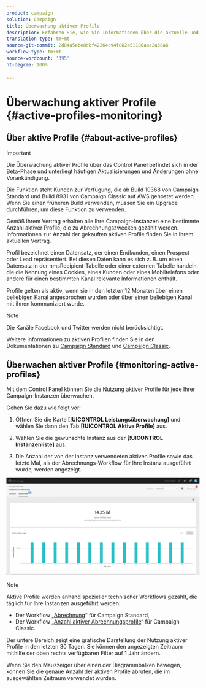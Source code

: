 ```yaml
---
product: campaign
solution: Campaign
title: Überwachung aktiver Profile
description: Erfahren Sie, wie Sie Informationen über die aktuelle und historische Nutzung und Entwicklung aktiver Profile für jede Ihrer Campaign-Instanzen in Echtzeit abrufen.
translation-type: tm+mt
source-git-commit: 2d84a5ebe8dbf42264c94f882a51180aae2a58a6
workflow-type: tm+mt
source-wordcount: '395'
ht-degree: 100%

---
```



# Überwachung aktiver Profile {#active-profiles-monitoring}

## Über aktive Profile {#about-active-profiles}

>[!IMPORTANT]
>
>Die Überwachung aktiver Profile über das Control Panel befindet sich in der Beta-Phase und unterliegt häufigen Aktualisierungen und Änderungen ohne Vorankündigung.
>
>Die Funktion steht Kunden zur Verfügung, die ab Build 10368 von Campaign Standard und Build 8931 von Campaign Classic auf AWS gehostet werden. Wenn Sie einen früheren Build verwenden, müssen Sie ein Upgrade durchführen, um diese Funktion zu verwenden.

Gemäß Ihrem Vertrag erhalten alle Ihre Campaign-Instanzen eine bestimmte Anzahl aktiver Profile, die zu Abrechnungszwecken gezählt werden. Informationen zur Anzahl der gekauften aktiven Profile finden Sie in Ihrem aktuellen Vertrag.

Profil bezeichnet einen Datensatz, der einen Endkunden, einen Prospect oder Lead repräsentiert. Bei diesen Daten kann es sich z. B. um einen Datensatz in der nmsRecipient-Tabelle oder einer externen Tabelle handeln, die die Kennung eines Cookies, eines Kunden oder eines Mobiltelefons oder andere für einen bestimmten Kanal relevante Informationen enthält.

Profile gelten als aktiv, wenn sie in den letzten 12 Monaten über einen beliebigen Kanal angesprochen wurden oder über einen beliebigen Kanal mit ihnen kommuniziert wurde.

>[!NOTE]
>
>Die Kanäle Facebook und Twitter werden nicht berücksichtigt.

Weitere Informationen zu aktiven Profilen finden Sie in den Dokumentationen zu [Campaign Standard](https://docs.adobe.com/content/help/de-DE/campaign-standard/using/profiles-and-audiences/managing-profiles/active-profiles.html) und [Campaign Classic](https://docs.adobe.com/content/help/de-DE/campaign-classic/using/getting-started/profile-management/about-profiles.html#active-profiles).

## Überwachen aktiver Profile {#monitoring-active-profiles}

Mit dem Control Panel können Sie die Nutzung aktiver Profile für jede Ihrer Campaign-Instanzen überwachen.

Gehen Sie dazu wie folgt vor:

1. Öffnen Sie die Karte **[!UICONTROL Leistungsüberwachung]** und wählen Sie dann den Tab **[!UICONTROL Aktive Profile]** aus.

1. Wählen Sie die gewünschte Instanz aus der **[!UICONTROL Instanzenliste]** aus.

1. Die Anzahl der von der Instanz verwendeten aktiven Profile sowie das letzte Mal, als der Abrechnungs-Workflow für Ihre Instanz ausgeführt wurde, werden angezeigt.

![](assets/active-profiles-graph.png)

>[!NOTE]
>
>Aktive Profile werden anhand spezieller technischer Workflows gezählt, die täglich für Ihre Instanzen ausgeführt werden:
>
>* Der Workflow „[Abrechnung](https://docs.adobe.com/help/de-DE/campaign-standard/using/administrating/application-settings/technical-workflows.html)“ für Campaign Standard,
>* Der Workflow „[Anzahl aktiver Abrechnungsprofile](https://docs.adobe.com/content/help/de-DE/campaign-classic/using/automating-with-workflows/technical-workflows/deliveries.html)“ für Campaign Classic.


Der untere Bereich zeigt eine grafische Darstellung der Nutzung aktiver Profile in den letzten 30 Tagen. Sie können den angezeigten Zeitraum mithilfe der oben rechts verfügbaren Filter auf 1 Jahr ändern.

Wenn Sie den Mauszeiger über einen der Diagrammbalken bewegen, können Sie die genaue Anzahl der aktiven Profile abrufen, die im ausgewählten Zeitraum verwendet wurden.

